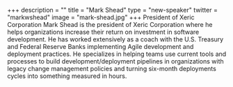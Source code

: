 +++
description = ""
title = "Mark Shead"
type = "new-speaker"
twitter = "markwshead"
image = "mark-shead.jpg"
+++
President of Xeric Corporation
Mark Shead is the president of Xeric Corporation where he helps organizations increase their return on investment in software development. He has worked extensively as a coach with the U.S. Treasury and Federal Reserve Banks implementing Agile development and deployment practices. He specializes in helping teams use current tools and processes to build development/deployment pipelines in organizations with legacy change management policies and turning six-month deployments cycles into something measured in hours.